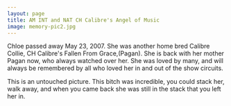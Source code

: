 ```yaml
---
layout: page
title: AM INT and NAT CH Calibre's Angel of Music
image: memory-pic2.jpg
---
```


Chloe passed away May 23, 2007. She was another home bred Calibre Collie, CH Calibre's Fallen From Grace,(Pagan). She is back with her mother Pagan now, who always watched over her. She was loved by many, and will always be remembered by all who loved her in and out of the show circuits.

This is an untouched picture. This bitch was incredible, you could stack her, walk away, and when you came back she was still in the stack that you left her in.
